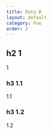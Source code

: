```yaml
---
title: Data B
layout: default
category: Foo
order: 2
---
```


## h2 1
1

### h3 1.1
1.1

### h3 1.2
1.2
